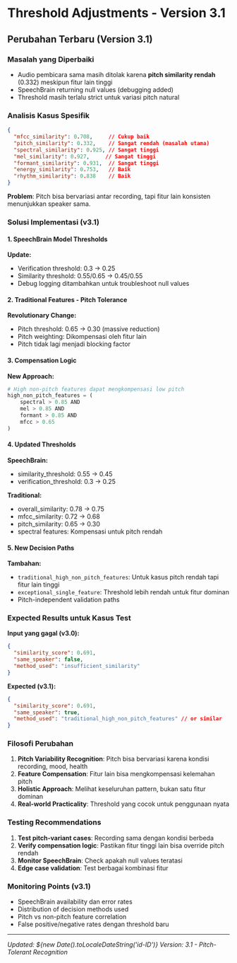 # Threshold Adjustments - Version 3.1

## Perubahan Terbaru (Version 3.1)

### Masalah yang Diperbaiki
- Audio pembicara sama masih ditolak karena **pitch similarity rendah** (0.332) meskipun fitur lain tinggi
- SpeechBrain returning null values (debugging added)
- Threshold masih terlalu strict untuk variasi pitch natural

### Analisis Kasus Spesifik
```json
{
  "mfcc_similarity": 0.708,     // Cukup baik
  "pitch_similarity": 0.332,    // Sangat rendah (masalah utama)
  "spectral_similarity": 0.925, // Sangat tinggi
  "mel_similarity": 0.927,     // Sangat tinggi  
  "formant_similarity": 0.931,  // Sangat tinggi
  "energy_similarity": 0.753,   // Baik
  "rhythm_similarity": 0.838    // Baik
}
```

**Problem**: Pitch bisa bervariasi antar recording, tapi fitur lain konsisten menunjukkan speaker sama.

### Solusi Implementasi (v3.1)

#### 1. SpeechBrain Model Thresholds
**Update:**
- Verification threshold: 0.3 → 0.25
- Similarity threshold: 0.55/0.65 → 0.45/0.55
- Debug logging ditambahkan untuk troubleshoot null values

#### 2. Traditional Features - Pitch Tolerance
**Revolutionary Change:**
- Pitch threshold: 0.65 → 0.30 (massive reduction)
- Pitch weighting: Dikompensasi oleh fitur lain
- Pitch tidak lagi menjadi blocking factor

#### 3. Compensation Logic
**New Approach:**
```python
# High non-pitch features dapat mengkompensasi low pitch
high_non_pitch_features = (
    spectral > 0.85 AND
    mel > 0.85 AND  
    formant > 0.85 AND
    mfcc > 0.65
)
```

#### 4. Updated Thresholds
**SpeechBrain:**
- similarity_threshold: 0.55 → 0.45
- verification_threshold: 0.3 → 0.25

**Traditional:**
- overall_similarity: 0.78 → 0.75
- mfcc_similarity: 0.72 → 0.68
- pitch_similarity: 0.65 → 0.30
- spectral features: Kompensasi untuk pitch rendah

#### 5. New Decision Paths
**Tambahan:**
- `traditional_high_non_pitch_features`: Untuk kasus pitch rendah tapi fitur lain tinggi
- `exceptional_single_feature`: Threshold lebih rendah untuk fitur dominan
- Pitch-independent validation paths

### Expected Results untuk Kasus Test

**Input yang gagal (v3.0):**
```json
{
  "similarity_score": 0.691,
  "same_speaker": false,
  "method_used": "insufficient_similarity"
}
```

**Expected (v3.1):**
```json
{
  "similarity_score": 0.691,
  "same_speaker": true,
  "method_used": "traditional_high_non_pitch_features" // or similar
}
```

### Filosofi Perubahan

1. **Pitch Variability Recognition**: Pitch bisa bervariasi karena kondisi recording, mood, health
2. **Feature Compensation**: Fitur lain bisa mengkompensasi kelemahan pitch
3. **Holistic Approach**: Melihat keseluruhan pattern, bukan satu fitur dominan
4. **Real-world Practicality**: Threshold yang cocok untuk penggunaan nyata

### Testing Recommendations

1. **Test pitch-variant cases**: Recording sama dengan kondisi berbeda
2. **Verify compensation logic**: Pastikan fitur tinggi lain bisa override pitch rendah
3. **Monitor SpeechBrain**: Check apakah null values teratasi
4. **Edge case validation**: Test berbagai kombinasi fitur

### Monitoring Points (v3.1)

- SpeechBrain availability dan error rates
- Distribution of decision methods used
- Pitch vs non-pitch feature correlation
- False positive/negative rates dengan threshold baru

---
*Updated: ${new Date().toLocaleDateString('id-ID')}*
*Version: 3.1 - Pitch-Tolerant Recognition*
